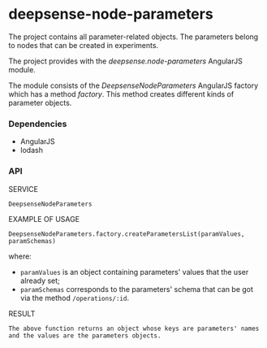 # deepsense-node-parameters

The project contains all parameter-related objects. The parameters belong to nodes that can be created in experiments.

The project provides with the *deepsense.node-parameters* AngularJS module.

The module consists of the *DeepsenseNodeParameters* AngularJS factory which has a method *factory*. This method creates
different kinds of parameter objects.

### Dependencies

- AngularJS
- lodash

### API

SERVICE

    DeepsenseNodeParameters

EXAMPLE OF USAGE

    DeepsenseNodeParameters.factory.createParametersList(paramValues, paramSchemas)

where:

  * `paramValues` is an object containing parameters' values that the user already set;
  * `paramSchemas` corresponds to the parameters' schema that can be got via the method `/operations/:id`.

RESULT

    The above function returns an object whose keys are parameters' names and the values are the parameters objects.
